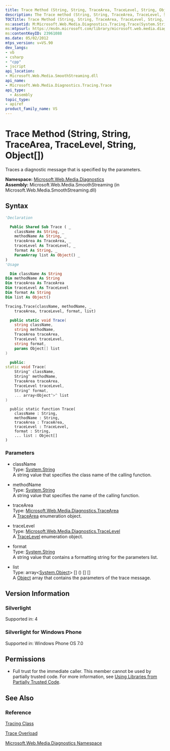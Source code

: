 ```yaml
---
title: Trace Method (String, String, TraceArea, TraceLevel, String, Object[]) (Microsoft.Web.Media.Diagnostics)
description: The Trace method (String, String, TraceArea, TraceLevel, String, Object[]) traces a diagnostic message that is specified by the parameters.
TOCTitle: Trace Method (String, String, TraceArea, TraceLevel, String, Object[])
ms:assetid: M:Microsoft.Web.Media.Diagnostics.Tracing.Trace(System.String,System.String,Microsoft.Web.Media.Diagnostics.TraceArea,Microsoft.Web.Media.Diagnostics.TraceLevel,System.String,System.Object[])
ms:mtpsurl: https://msdn.microsoft.com/library/microsoft.web.media.diagnostics.tracing.trace(v=VS.90)
ms:contentKeyID: 23961088
ms.date: 05/02/2012
mtps_version: v=VS.90
dev_langs:
- vb
- csharp
- "cpp"
- jscript
api_location:
- Microsoft.Web.Media.SmoothStreaming.dll
api_name:
- Microsoft.Web.Media.Diagnostics.Tracing.Trace
api_type:
  - Assembly
topic_type:
- apiref
product_family_name: VS
---
```


# Trace Method (String, String, TraceArea, TraceLevel, String, Object\[\])

Traces a diagnostic message that is specified by the parameters.

**Namespace:**  [Microsoft.Web.Media.Diagnostics](microsoft-web-media-diagnostics-namespace_1.md)  
**Assembly:**  Microsoft.Web.Media.SmoothStreaming (in Microsoft.Web.Media.SmoothStreaming.dll)

## Syntax

```vb
'Declaration

  Public Shared Sub Trace ( _
    className As String, _
    methodName As String, _
    traceArea As TraceArea, _
    traceLevel As TraceLevel, _
    format As String, _
    ParamArray list As Object() _
)
'Usage

  Dim className As String
Dim methodName As String
Dim traceArea As TraceArea
Dim traceLevel As TraceLevel
Dim format As String
Dim list As Object()

Tracing.Trace(className, methodName, _
    traceArea, traceLevel, format, list)
```

```csharp
  public static void Trace(
    string className,
    string methodName,
    TraceArea traceArea,
    TraceLevel traceLevel,
    string format,
    params Object[] list
)
```

```cpp
  public:
static void Trace(
    String^ className, 
    String^ methodName, 
    TraceArea traceArea, 
    TraceLevel traceLevel, 
    String^ format, 
    ... array<Object^>^ list
)
```

```jscript
  public static function Trace(
    className : String, 
    methodName : String, 
    traceArea : TraceArea, 
    traceLevel : TraceLevel, 
    format : String, 
    ... list : Object[]
)
```

### Parameters

  - className  
    Type: [System.String](https://msdn.microsoft.com/library/s1wwdcbf)  
    A string value that specifies the class name of the calling function.  

<!-- end list -->

  - methodName  
    Type: [System.String](https://msdn.microsoft.com/library/s1wwdcbf)  
    A string value that specifies the name of the calling function.  

<!-- end list -->

  - traceArea  
    Type: [Microsoft.Web.Media.Diagnostics.TraceArea](tracearea-enumeration-microsoft-web-media-diagnostics_1.md)  
    A [TraceArea](tracearea-enumeration-microsoft-web-media-diagnostics_1.md) enumeration object.  

<!-- end list -->

  - traceLevel  
    Type: [Microsoft.Web.Media.Diagnostics.TraceLevel](tracelevel-enumeration-microsoft-web-media-diagnostics_1.md)  
    A [TraceLevel](tracelevel-enumeration-microsoft-web-media-diagnostics_1.md) enumeration object.  

<!-- end list -->

  - format  
    Type: [System.String](https://msdn.microsoft.com/library/s1wwdcbf)  
    A string value that contains a formatting string for the parameters list.  

<!-- end list -->

  - list  
    Type: array\<[System.Object](https://msdn.microsoft.com/library/e5kfa45b)\> \[\] () \[\] \[\]  
    A [Object](https://msdn.microsoft.com/library/e5kfa45b) array that contains the parameters of the trace message.  

## Version Information

### Silverlight

Supported in: 4  

### Silverlight for Windows Phone

Supported in: Windows Phone OS 7.0  

## Permissions

  - Full trust for the immediate caller. This member cannot be used by partially trusted code. For more information, see [Using Libraries from Partially Trusted Code](https://msdn.microsoft.com/library/8skskf63).

## See Also

### Reference

[Tracing Class](tracing-class-microsoft-web-media-diagnostics_1.md)

[Trace Overload](tracing-trace-method-microsoft-web-media-diagnostics_1.md)

[Microsoft.Web.Media.Diagnostics Namespace](microsoft-web-media-diagnostics-namespace_1.md)
